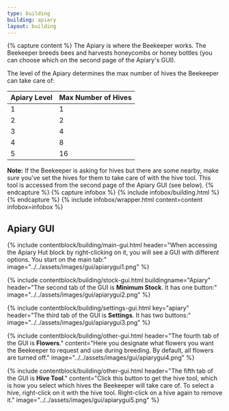 ```yaml
---
type: building
building: apiary
layout: building
---
```

{% capture content %}
The Apiary is where the Beekeeper works. The Beekeeper breeds bees and harvests honeycombs or honey bottles (you can
choose which on the second page of the Apiary's GUI).

The level of the Apiary determines the max number of hives the Beekeeper can take care of:

| Apiary Level | Max Number of Hives |
| ------------ | ------------------- |
| 1            | 1                   |
| 2            | 2                   |
| 3            | 4                   |
| 4            | 8                   |
| 5            | 16                  |

**Note:** If the Beekeeper is asking for hives but there are some nearby, make sure you've set the hives for them to
take care of with the hive tool. This tool is accessed from the second page of the Apiary GUI (see below).
{% endcapture %}
{% capture infobox %}
{% include infobox/building.html %}
{% endcapture %}
{% include infobox/wrapper.html content=content infobox=infobox %}

## Apiary GUI

{% include contentblock/building/main-gui.html header="When accessing the Apiary Hut block by right-clicking on it, you will see a GUI with different options. You start on the main tab:" image="../../assets/images/gui/apiarygui1.png" %}

{% include contentblock/building/stock-gui.html buildingname="Apiary" header="The second tab of the GUI is <strong>Minimum Stock</strong>. It has one button:" image="../../assets/images/gui/apiarygui2.png" %}

{% include contentblock/building/settings-gui.html key="apiary" header="The third tab of the GUI is <strong>Settings</strong>. It has two buttons:" image="../../assets/images/gui/apiarygui3.png" %}

{% include contentblock/building/other-gui.html header="The fourth tab of the GUI is <strong>Flowers</strong>." content="Here you designate what flowers you want the Beekeeper to request and use during breeding. By default, all flowers are turned off." image="../../assets/images/gui/apiarygui4.png" %}

{% include contentblock/building/other-gui.html header="The fifth tab of the GUI is <strong>Hive Tool</strong>." content="Click this button to get the hive tool, which is how you select which hives the Beekeeper will take care of. To select a hive, right-click on it with the hive tool. Right-click on a hive again to remove it." image="../../assets/images/gui/apiarygui5.png" %}